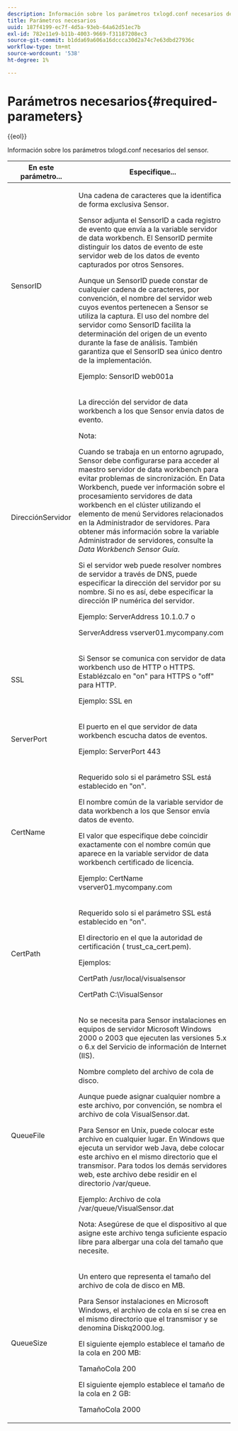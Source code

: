 ```yaml
---
description: Información sobre los parámetros txlogd.conf necesarios del sensor.
title: Parámetros necesarios
uuid: 187f4199-ec7f-4d5a-93eb-64a62d51ec7b
exl-id: 782e11e9-b11b-4003-9669-f31187208ec3
source-git-commit: b1dda69a606a16dccca30d2a74c7e63dbd27936c
workflow-type: tm+mt
source-wordcount: '538'
ht-degree: 1%

---
```


# Parámetros necesarios{#required-parameters}

{{eol}}

Información sobre los parámetros txlogd.conf necesarios del sensor.

<table id="table_69CFE10A3707403F9793137B128E706A"> 
 <thead> 
  <tr> 
   <th colname="col1" class="entry"> En este parámetro... </th> 
   <th colname="col2" class="entry"> Especifique... </th> 
  </tr> 
 </thead>
 <tbody> 
  <tr> 
   <td colname="col1"> SensorID </td> 
   <td colname="col2"> <p>Una cadena de caracteres que la identifica de forma exclusiva <span class="wintitle"> Sensor</span>. </p> <p> <span class="wintitle"> Sensor</span> adjunta el SensorID a cada registro de evento que envía a la variable <span class="keyword"> servidor de data workbench</span>. El SensorID permite distinguir los datos de evento de este servidor web de los datos de evento capturados por otros <span class="wintitle"> Sensores</span>. </p> <p>Aunque un SensorID puede constar de cualquier cadena de caracteres, por convención, el nombre del servidor web cuyos eventos pertenecen a <span class="wintitle"> Sensor</span> se utiliza la captura. El uso del nombre del servidor como SensorID facilita la determinación del origen de un evento durante la fase de análisis. También garantiza que el SensorID sea único dentro de la implementación. </p> <p>Ejemplo: <span class="filepath"> SensorID web001a</span> </p> </td> 
  </tr> 
  <tr> 
   <td colname="col1"> DirecciónServidor </td> 
   <td colname="col2"> <p>La dirección del <span class="keyword"> servidor de data workbench</span> a los que <span class="wintitle"> Sensor</span> envía datos de evento. </p> <p>Nota:  <p>Cuando se trabaja en un entorno agrupado, <span class="wintitle"> Sensor</span> debe configurarse para acceder al maestro <span class="keyword"> servidor de data workbench</span> para evitar problemas de sincronización. En Data Workbench, puede ver información sobre el procesamiento <span class="keyword"> servidores de data workbench</span> en el clúster utilizando el elemento de menú Servidores relacionados en la <span class="wintitle"> Administrador de servidores</span>. Para obtener más información sobre la variable <span class="wintitle"> Administrador de servidores</span>, consulte la <i><span class="keyword"> Data Workbench</span><span class="wintitle"> Sensor</span> Guía</i>. </p> <p>Si el servidor web puede resolver nombres de servidor a través de DNS, puede especificar la dirección del servidor por su nombre. Si no es así, debe especificar la dirección IP numérica del servidor. </p> <p>Ejemplo: <span class="filepath"> ServerAddress 10.1.0.7</span> o </p> <p> <span class="filepath"> ServerAddress vserver01.mycompany.com</span> </p> </p> </td> 
  </tr> 
  <tr> 
   <td colname="col1"> SSL </td> 
   <td colname="col2"> <p>Si <span class="wintitle"> Sensor</span> se comunica con <span class="keyword"> servidor de data workbench</span> uso de HTTP o HTTPS. Establézcalo en "on" para HTTPS o "off" para HTTP. </p> <p>Ejemplo: <span class="filepath"> SSL en</span> </p> </td> 
  </tr> 
  <tr> 
   <td colname="col1"> ServerPort </td> 
   <td colname="col2"> <p>El puerto en el que <span class="keyword"> servidor de data workbench</span> escucha datos de eventos. </p> <p>Ejemplo: <span class="filepath"> ServerPort 443</span> </p> </td> 
  </tr> 
  <tr> 
   <td colname="col1"> CertName </td> 
   <td colname="col2"> <p>Requerido solo si el parámetro SSL está establecido en "on". </p> <p>El nombre común de la variable <span class="keyword"> servidor de data workbench</span> a los que <span class="wintitle"> Sensor</span> envía datos de evento. </p> <p>El valor que especifique debe coincidir exactamente con el nombre común que aparece en la variable <span class="keyword"> servidor de data workbench</span> certificado de licencia. </p> <p>Ejemplo: <span class="filepath"> CertName vserver01.mycompany.com</span> </p> </td> 
  </tr> 
  <tr> 
   <td colname="col1"> CertPath </td> 
   <td colname="col2"> <p>Requerido solo si el parámetro SSL está establecido en "on". </p> <p>El directorio en el que la autoridad de certificación (<span class="filepath"> trust_ca_cert.pem</span>). </p> <p>Ejemplos: </p> <p> <span class="filepath"> CertPath /usr/local/visualsensor</span> </p> <p> <span class="filepath"> CertPath C:\VisualSensor</span> </p> </td> 
  </tr> 
  <tr> 
   <td colname="col1"> QueueFile </td> 
   <td colname="col2"> <p>No se necesita para <span class="wintitle"> Sensor</span> instalaciones en equipos de servidor Microsoft Windows 2000 o 2003 que ejecuten las versiones 5.x o 6.x del Servicio de información de Internet (IIS). </p> <p>Nombre completo del archivo de cola de disco. </p> <p>Aunque puede asignar cualquier nombre a este archivo, por convención, se nombra el archivo de cola <span class="filepath"> VisualSensor.dat</span>. </p> <p>Para <span class="wintitle"> Sensor</span> en Unix, puede colocar este archivo en cualquier lugar. En Windows que ejecuta un servidor web Java, debe colocar este archivo en el mismo directorio que el transmisor. Para todos los demás servidores web, este archivo debe residir en el directorio /var/queue. </p> <p>Ejemplo: <span class="filepath"> Archivo de cola /var/queue/VisualSensor.dat</span> </p> <p> <p>Nota: Asegúrese de que el dispositivo al que asigne este archivo tenga suficiente espacio libre para albergar una cola del tamaño que necesite. </p> </p> </td> 
  </tr> 
  <tr> 
   <td colname="col1"> QueueSize </td> 
   <td colname="col2"> <p>Un entero que representa el tamaño del archivo de cola de disco en MB. </p> <p>Para <span class="wintitle"> Sensor</span> instalaciones en Microsoft Windows, el archivo de cola en sí se crea en el mismo directorio que el transmisor y se denomina <span class="filepath"> Diskq2000.log</span>. </p> <p>El siguiente ejemplo establece el tamaño de la cola en 200 MB: </p> <p>TamañoCola 200 </p> <p>El siguiente ejemplo establece el tamaño de la cola en 2 GB: </p> <p>TamañoCola 2000 </p> </td> 
  </tr> 
 </tbody> 
</table>
